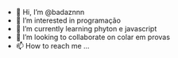 - 👋 Hi, I’m @badaznnn
- 👀 I’m interested in programação
- 🌱 I’m currently learning phyton e javascript
- 💞️ I’m looking to collaborate on colar em provas
- 📫 How to reach me ...

<!---
badaznnn/badaznnn is a ✨ special ✨ repository because its `README.md` (this file) appears on your GitHub profile.
You can click the Preview link to take a look at your changes.
--->
